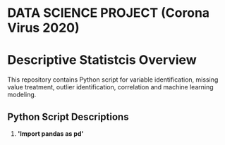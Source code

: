 # DATA SCIENCE PROJECT (Corona Virus 2020)

# Descriptive Statistcis Overview

This repository contains Python script for variable identification, missing value treatment, outlier identification, correlation and machine learning modeling. 

## Python Script Descriptions

1. **'Import pandas as pd'**




